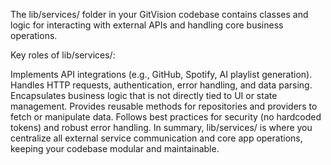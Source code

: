 The lib/services/ folder in your GitVision codebase contains classes and logic for interacting with external APIs and handling core business operations.

Key roles of lib/services/:

Implements API integrations (e.g., GitHub, Spotify, AI playlist generation).
Handles HTTP requests, authentication, error handling, and data parsing.
Encapsulates business logic that is not directly tied to UI or state management.
Provides reusable methods for repositories and providers to fetch or manipulate data.
Follows best practices for security (no hardcoded tokens) and robust error handling.
In summary, lib/services/ is where you centralize all external service communication and core app operations, keeping your codebase modular and maintainable.